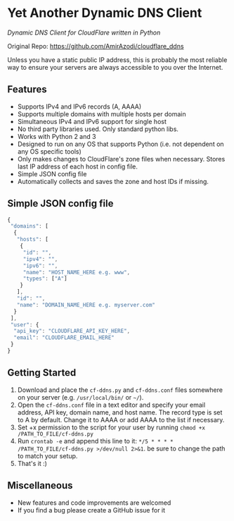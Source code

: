 # Yet Another Dynamic DNS Client 
*Dynamic DNS Client for CloudFlare written in Python*

Original Repo: https://github.com/AmirAzodi/cloudflare_ddns

Unless you have a static public IP address, this is probably the most reliable way to ensure your servers are always accessible to you over the Internet.

## Features
* Supports IPv4 and IPv6 records (A, AAAA)
* Supports multiple domains with multiple hosts per domain
* Simultaneous IPv4 and IPv6 support for single host
* No third party libraries used. Only standard python libs.
* Works with Python 2 and 3
* Designed to run on any OS that supports Python (i.e. not dependent on any OS specific tools)
* Only makes changes to CloudFlare's zone files when necessary. Stores last IP address of each host in config file.
* Simple JSON config file
* Automatically collects and saves the zone and host IDs if missing.

## Simple JSON config file
```javascript
{
 "domains": [
  {
   "hosts": [
    {
     "id": "", 
     "ipv4": "", 
     "ipv6": "", 
     "name": "HOST_NAME_HERE e.g. www", 
     "types": ["A"]
    }
   ], 
   "id": "", 
   "name": "DOMAIN_NAME_HERE e.g. myserver.com"
  }
 ], 
 "user": {
  "api_key": "CLOUDFLARE_API_KEY_HERE", 
  "email": "CLOUDFLARE_EMAIL_HERE"
 }
}
```

## Getting Started
1. Download and place the ```cf-ddns.py``` and ```cf-ddns.conf``` files somewhere on your server (e.g. ```/usr/local/bin/``` or ```~/```). 
2. Open the ```cf-ddns.conf``` file in a text editor and specify your email address, API key, domain name, and host name. The record type is set to A by default. Change it to AAAA or add AAAA to the list if necessary.
3. Set +x permission to the script for your user by running ```chmod +x /PATH_TO_FILE/cf-ddns.py```
4. Run ```crontab -e``` and append this line to it: ```*/5 * * * * /PATH_TO_FILE/cf-ddns.py >/dev/null 2>&1```. be sure to change the path to match your setup.
5. That's it :) 

## Miscellaneous
* New features and code improvements are welcomed
* If you find a bug please create a GitHub issue for it
